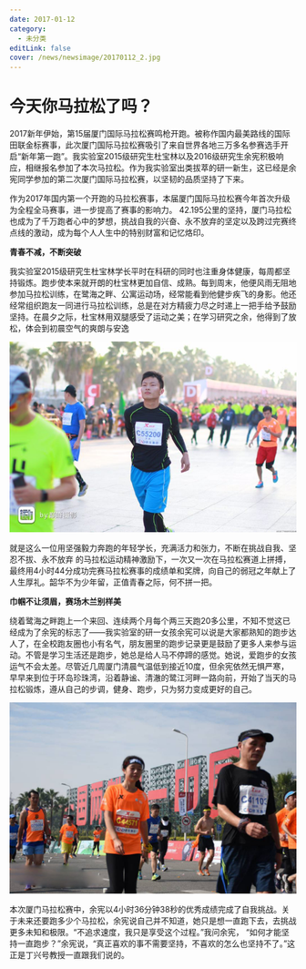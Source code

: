 ```yaml
---
date: 2017-01-12
category:
  - 未分类
editLink: false
cover: /news/newsimage/20170112_2.jpg
---
```



# 今天你马拉松了吗？ 

2017新年伊始，第15届厦门国际马拉松赛鸣枪开跑。被称作国内最美路线的国际田联金标赛事，此次厦门国际马拉松赛吸引了来自世界各地三万多名参赛选手开启“新年第一跑”。我实验室2015级研究生杜宝林以及2016级研究生余宪积极响应，相继报名参加了本次马拉松。作为我实验室出类拔萃的研一新生，这已经是余宪同学参加的第二次厦门国际马拉松赛，以坚韧的品质坚持了下来。


<!-- more -->


作为2017年国内第一个开跑的马拉松赛事，本届厦门国际马拉松赛今年首次升级为全程全马赛事，进一步提高了赛事的影响力。
42.195公里的坚持，厦门马拉松也成为了千万跑者心中的梦想，挑战自我的兴奋、永不放弃的坚定以及跨过完赛终点线的激动，成为每个人人生中的特别财富和记忆烙印。







**青春不减，不断突破**



我实验室2015级研究生杜宝林学长平时在科研的同时也注重身体健康，每周都坚持锻炼。跑步使本来就开朗的杜宝林更加自信、成熟。每到周末，他便风雨无阻地参加马拉松训练，在鹭海之畔、公寓运动场，经常能看到他健步疾飞的身影。他还经常组织跑友一同进行马拉松训练，总是在对方精疲力尽之时递上一把手给予鼓励坚持。在晨夕之际，杜宝林用双腿感受了运动之美；在学习研究之余，他得到了放松，体会到初晨空气的爽朗与安逸



![](/news/newsimage/20170112_2.jpg)



就是这么一位用坚强毅力奔跑的年轻学长，充满活力和张力，不断在挑战自我、坚忍不拔、永不放弃
的马拉松运动精神激励下，一次又一次在马拉松赛道上拼搏，最终用4小时44分成功完赛马拉松赛事的成绩单和奖牌，向自己的弱冠之年献上了人生厚礼。韶华不为少年留，正值青春之际，何不拼一把。







**巾帼不让须眉，赛场木兰别样美**



绕着鹭海之畔跑上一个来回、连续两个月每个两三天跑20多公里，不知不觉这已经成为了余宪的标志了——我实验室的研一女孩余宪可以说是大家都熟知的跑步达人了，在全校跑友圈也小有名气，朋友圈里的跑步记录更是鼓励了更多人来参与运动。不管是学习生活还是跑步，她总是给人马不停蹄的感觉。她说，爱跑步的女孩运气不会太差。尽管近几周厦门清晨气温低到接近10度，但余宪依然无惧严寒，早早来到位于环岛珍珠湾，沿着静谧、清澈的鹭江河畔一路向前，开始了当天的马拉松锻炼，遵从自己的步调，健身、跑步，只为努力变成更好的自己。



![](/news/newsimage/20170112_1.jpg)



本次厦门马拉松赛中，余宪以4小时36分钟38秒的优秀成绩完成了自我挑战。关于未来还要跑多少个马拉松，余宪说自己并不知道，她只是想一直跑下去，去挑战更多未知和极限。“不追求速度，我只是享受这个过程。”我问余宪，
“如何才能坚持一直跑步？”余宪说，“真正喜欢的事不需要坚持，不喜欢的怎么也坚持不了。”这正是丁兴号教授一直跟我们说的。

